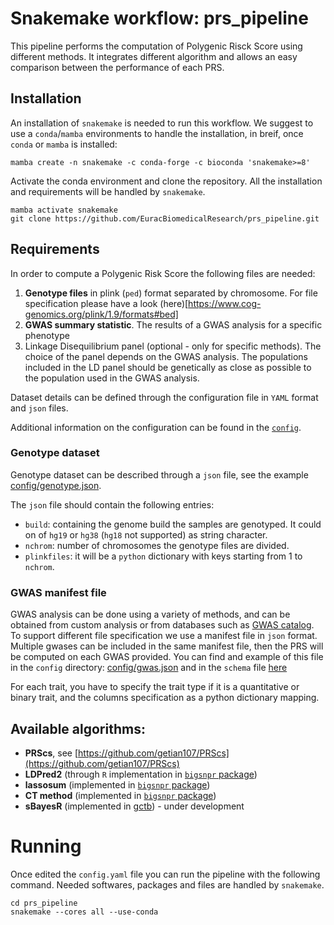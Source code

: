 # Snakemake workflow: prs_pipeline

This pipeline performs the computation of Polygenic Risck Score using different methods.
It integrates different algorithm and allows an easy comparison between the performance of each PRS.


## Installation

An installation of `snakemake` is needed to run this workflow. We suggest to use a `conda`/`mamba` environments to handle the installation, in breif, once `conda` or `mamba` is installed:

```
mamba create -n snakemake -c conda-forge -c bioconda 'snakemake>=8'
```

Activate the conda environment and clone the repository. All the installation and requirements will be handled by `snakemake`.

```
mamba activate snakemake
git clone https://github.com/EuracBiomedicalResearch/prs_pipeline.git
```

## Requirements

In order to compute a Polygenic Risk Score the following files are needed:

1. **Genotype files** in plink (`ped`) format separated by chromosome. For file specification please have a look (here)[https://www.cog-genomics.org/plink/1.9/formats#bed]
2. **GWAS summary statistic**. The results of a GWAS analysis for a specific phenotype
3. Linkage Disequilibrium panel (optional - only for specific methods). The choice of the panel depends on the GWAS analysis. The populations
included in the LD panel should be genetically as close as possible to the population used in the GWAS analysis.

Dataset details can be defined through the configuration file in `YAML` format and `json` files.

Additional information on the configuration can be found in the [`config`](config/README.md).

### Genotype dataset
Genotype dataset can be described through a `json` file, see the example [config/genotype.json](config/genotype.json).

The `json` file should contain the following entries:

- `build`: containing the genome build the samples are genotyped. It could on of `hg19` or `hg38` (`hg18` not supported) as string character.
- `nchrom`: number of chromosomes the genotype files are divided.
- `plinkfiles`: it will be a `python` dictionary with keys starting from 1 to `nchrom`.

### GWAS manifest file

GWAS analysis can be done using a variety of methods, and can be obtained from custom analysis or from 
databases such as [GWAS catalog](https://www.ebi.ac.uk/gwas/).
To support different file specification we use a manifest file in `json` format. Multiple gwases can 
be included in the same manifest file, then the PRS will be computed on each GWAS provided.
You can find and example of this file in the `config` directory:
[config/gwas.json](config/gwas.json) and in the `schema` file
[here](workflow/schemas/gwas_manifest.schema.json)

For each trait, you have to specify the trait type if it is a quantitative or binary trait, and the
columns specification as a python dictionary mapping.

## Available algorithms:

- **PRScs**, see [https://github.com/getian107/PRScs](https://github.com/getian107/PRScs)
- **LDPred2** (through `R` implementation in [`bigsnpr` package](https://privefl.github.io/bigsnpr))
- **lassosum** (implemented in [`bigsnpr` package](https://privefl.github.io/bigsnpr))
- **CT method** (implemented in [`bigsnpr` package](https://privefl.github.io/bigsnpr))
- **sBayesR** (implemented in [gctb](https://cnsgenomics.com/software/gctb/#Overview)) - under
    development

# Running

Once edited the `config.yaml` file you can run the pipeline with the following command.
Needed softwares, packages and files are handled by `snakemake`.

```
cd prs_pipeline
snakemake --cores all --use-conda
```
